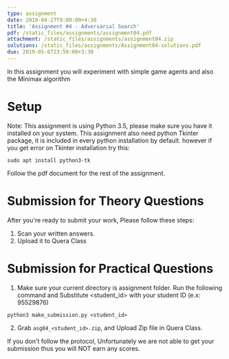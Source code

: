 ```yaml
---
type: assignment
date: 2019-04-27T9:00:00+4:30
title: 'Assignment #4 - Adversarial Search'
pdf: /static_files/assignments/assignment04.pdf
attachment: /static_files/assignments/assignment04.zip
solutions: /static_files/assignments/Assignment04-solutions.pdf
due: 2019-05-6T23:59:00+3:30
---
```

In this assignment you will experiment with simple game agents and also the Minimax algorithm


# Setup
Note: This assignment is using Python 3.5, please make sure you have it installed on your system. This assignment also need python Tkinter package, it is included in every python installation by default. however if you get error on Tkinter installation try this:
```
sudo apt install python3-tk
```

Follow the pdf document for the rest of the assignment.

# Submission for Theory Questions
After you're ready to submit your work, Please follow these steps:
1. Scan your written answers.
2. Upload it to Quera Class


# Submission for Practical Questions
1. Make sure your current directory is assignment folder. Run the following command and Substitute \<student_id>  with your student ID (e.x: 95529876)
```
python3 make_submission.py <student_id>
```
2. Grab ```asg04_<student_id>.zip```, and Upload Zip file in Quera Class.

If you don't follow the protocol, Unfortunately we are not able to get your submission thus you will NOT earn any scores.